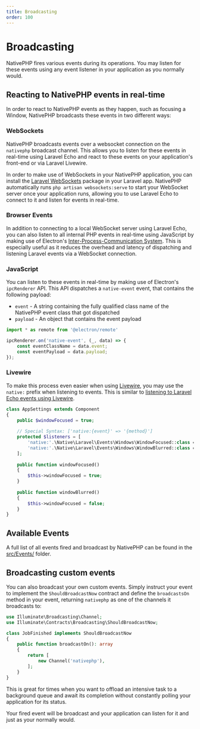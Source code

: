 ```yaml
---
title: Broadcasting
order: 100
---
```


# Broadcasting

NativePHP fires various events during its operations. You may listen for these events using any event listener in your
application as you normally would.

## Reacting to NativePHP events in real-time

In order to react to NativePHP events as they happen, such as focusing a Window, NativePHP broadcasts these events in two different ways:

### WebSockets
NativePHP broadcasts events over a websocket connection on the `nativephp` broadcast channel.
This allows you to listen for these events in real-time using Laravel Echo and react to these events on your application's
front-end or via Laravel Livewire.

In order to make use of WebSockets in your NativePHP application, you can install the [Laravel WebSockets](https://beyondco.de/docs/laravel-websockets) package in your Laravel app.
NativePHP automatically runs `php artisan websockets:serve` to start your WebSocket server once your application runs, allowing you to use Laravel Echo to connect to it and listen for events in real-time.

### Browser Events

In addition to connecting to a local WebSocket server using Laravel Echo, you can also listen to all internal PHP events in real-time using JavaScript by making use of Electron's [Inter-Process-Communication System](https://electronjs.org/docs/latest/api/ipc-renderer). 
This is especially useful as it reduces the overhead and latency of dispatching and listening Laravel events via a WebSocket connection.

### JavaScript

You can listen to these events in real-time by making use of Electron's `ipcRenderer` API.
This API dispatches a `native-event` event, that contains the following payload:

* `event` - A string containing the fully qualified class name of the NativePHP event class that got dispatched
* `payload` - An object that contains the event payload

```js
import * as remote from '@electron/remote'

ipcRenderer.on('native-event', (_, data) => {
    const eventClassName = data.event;
    const eventPayload = data.payload;
});
```

### Livewire

To make this process even easier when using [Livewire](https://laravel-livewire.com), you may use the `native:` prefix when listening to events.
This is similar to [listening to Laravel Echo events using Livewire](https://laravel-livewire.com/docs/2.x/laravel-echo).

```php
class AppSettings extends Component
{
    public $windowFocused = true;
    
    // Special Syntax: ['native:{event}' => '{method}']
    protected $listeners = [
        'native:'.\Native\Laravel\Events\Windows\WindowFocused::class => 'windowFocused',
        'native:'.\Native\Laravel\Events\Windows\WindowBlurred::class => 'windowBlurred',
    ];
    
    public function windowFocused()
    {
        $this->windowFocused = true;
    }
    
    public function windowBlurred()
    {
        $this->windowFocused = false;
    }
}
```

## Available Events

A full list of all events fired and broadcast by NativePHP can be found in the
[src/Events/](https://github.com/nativephp/laravel/tree/main/src/Events) folder.

## Broadcasting custom events

You can also broadcast your own custom events. Simply instruct your event to implement the `ShouldBroadcastNow` contract
and define the `broadcastsOn` method in your event, returning `nativephp` as one of the channels it broadcasts to:

```php
use Illuminate\Broadcasting\Channel;
use Illuminate\Contracts\Broadcasting\ShouldBroadcastNow;

class JobFinished implements ShouldBroadcastNow
{
    public function broadcastOn(): array
    {
        return [
            new Channel('nativephp'),
        ];
    }
}
```

This is great for times when you want to offload an intensive task to a background queue and await its completion
without constantly polling your application for its status.

Your fired event will be broadcast and your application can listen for it and just as your normally would.
